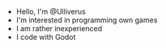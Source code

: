 - Hello, I'm @Ulliverus
- I'm interested in programming own games
- I am rather inexperienced
- I code with Godot
